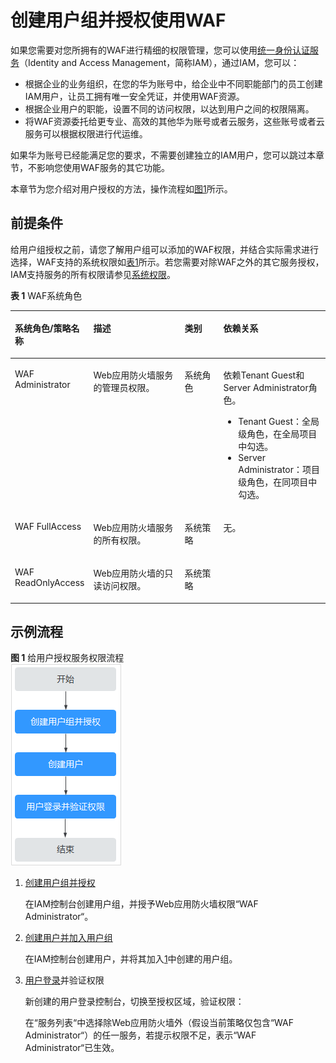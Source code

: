 # 创建用户组并授权使用WAF<a name="waf_01_0098"></a>

如果您需要对您所拥有的WAF进行精细的权限管理，您可以使用[统一身份认证服务](https://support.huaweicloud.com/usermanual-iam/iam_01_0001.html)（Identity and Access Management，简称IAM），通过IAM，您可以：

-   根据企业的业务组织，在您的华为账号中，给企业中不同职能部门的员工创建IAM用户，让员工拥有唯一安全凭证，并使用WAF资源。
-   根据企业用户的职能，设置不同的访问权限，以达到用户之间的权限隔离。
-   将WAF资源委托给更专业、高效的其他华为账号或者云服务，这些账号或者云服务可以根据权限进行代运维。

如果华为账号已经能满足您的要求，不需要创建独立的IAM用户，您可以跳过本章节，不影响您使用WAF服务的其它功能。

本章节为您介绍对用户授权的方法，操作流程如[图1](#fig673713328586)所示。

## 前提条件<a name="section5529155183815"></a>

给用户组授权之前，请您了解用户组可以添加的WAF权限，并结合实际需求进行选择，WAF支持的系统权限如[表1](#table59949279269)所示。若您需要对除WAF之外的其它服务授权，IAM支持服务的所有权限请参见[系统权限](https://support.huaweicloud.com/permissions/policy_list.html?product=waf)。

**表 1**  WAF系统角色

<a name="table59949279269"></a>
<table><thead align="left"><tr id="zh-cn_topic_0169881967_row1346222921318"><th class="cellrowborder" valign="top" width="21.7%" id="mcps1.2.5.1.1"><p id="zh-cn_topic_0169881967_p246217292138"><a name="zh-cn_topic_0169881967_p246217292138"></a><a name="zh-cn_topic_0169881967_p246217292138"></a>系统角色/策略名称</p>
</th>
<th class="cellrowborder" valign="top" width="30.94%" id="mcps1.2.5.1.2"><p id="zh-cn_topic_0169881967_p146292918139"><a name="zh-cn_topic_0169881967_p146292918139"></a><a name="zh-cn_topic_0169881967_p146292918139"></a>描述</p>
</th>
<th class="cellrowborder" valign="top" width="12.950000000000001%" id="mcps1.2.5.1.3"><p id="zh-cn_topic_0169881967_p1494811344211"><a name="zh-cn_topic_0169881967_p1494811344211"></a><a name="zh-cn_topic_0169881967_p1494811344211"></a>类别</p>
</th>
<th class="cellrowborder" valign="top" width="34.410000000000004%" id="mcps1.2.5.1.4"><p id="zh-cn_topic_0169881967_p446218291138"><a name="zh-cn_topic_0169881967_p446218291138"></a><a name="zh-cn_topic_0169881967_p446218291138"></a>依赖关系</p>
</th>
</tr>
</thead>
<tbody><tr id="zh-cn_topic_0169881967_row1462142915137"><td class="cellrowborder" valign="top" width="21.7%" headers="mcps1.2.5.1.1 "><p id="zh-cn_topic_0169881967_p176971716134913"><a name="zh-cn_topic_0169881967_p176971716134913"></a><a name="zh-cn_topic_0169881967_p176971716134913"></a>WAF Administrator</p>
</td>
<td class="cellrowborder" valign="top" width="30.94%" headers="mcps1.2.5.1.2 "><p id="zh-cn_topic_0169881967_p0462172991319"><a name="zh-cn_topic_0169881967_p0462172991319"></a><a name="zh-cn_topic_0169881967_p0462172991319"></a>Web应用防火墙服务的管理员权限。</p>
</td>
<td class="cellrowborder" valign="top" width="12.950000000000001%" headers="mcps1.2.5.1.3 "><p id="zh-cn_topic_0169881967_p99491316427"><a name="zh-cn_topic_0169881967_p99491316427"></a><a name="zh-cn_topic_0169881967_p99491316427"></a>系统角色</p>
</td>
<td class="cellrowborder" valign="top" width="34.410000000000004%" headers="mcps1.2.5.1.4 "><p id="zh-cn_topic_0169881967_p10147184514238"><a name="zh-cn_topic_0169881967_p10147184514238"></a><a name="zh-cn_topic_0169881967_p10147184514238"></a>依赖Tenant Guest和Server Administrator角色。</p>
<a name="zh-cn_topic_0169881967_ul11985658102319"></a><a name="zh-cn_topic_0169881967_ul11985658102319"></a><ul id="zh-cn_topic_0169881967_ul11985658102319"><li>Tenant Guest：全局级角色，在全局项目中勾选。</li><li>Server Administrator：项目级角色，在同项目中勾选。</li></ul>
</td>
</tr>
<tr id="zh-cn_topic_0169881967_row01828458393"><td class="cellrowborder" valign="top" width="21.7%" headers="mcps1.2.5.1.1 "><p id="zh-cn_topic_0169881967_p18182545183916"><a name="zh-cn_topic_0169881967_p18182545183916"></a><a name="zh-cn_topic_0169881967_p18182545183916"></a>WAF FullAccess</p>
</td>
<td class="cellrowborder" valign="top" width="30.94%" headers="mcps1.2.5.1.2 "><p id="zh-cn_topic_0169881967_p31835452393"><a name="zh-cn_topic_0169881967_p31835452393"></a><a name="zh-cn_topic_0169881967_p31835452393"></a>Web应用防火墙服务的所有权限。</p>
</td>
<td class="cellrowborder" valign="top" width="12.950000000000001%" headers="mcps1.2.5.1.3 "><p id="zh-cn_topic_0169881967_p199493324215"><a name="zh-cn_topic_0169881967_p199493324215"></a><a name="zh-cn_topic_0169881967_p199493324215"></a>系统策略</p>
</td>
<td class="cellrowborder" rowspan="2" valign="top" width="34.410000000000004%" headers="mcps1.2.5.1.4 "><p id="zh-cn_topic_0169881967_p24128283710"><a name="zh-cn_topic_0169881967_p24128283710"></a><a name="zh-cn_topic_0169881967_p24128283710"></a>无。</p>
</td>
</tr>
<tr id="zh-cn_topic_0169881967_row17174015181314"><td class="cellrowborder" valign="top" headers="mcps1.2.5.1.1 "><p id="zh-cn_topic_0169881967_p71751615161315"><a name="zh-cn_topic_0169881967_p71751615161315"></a><a name="zh-cn_topic_0169881967_p71751615161315"></a>WAF ReadOnlyAccess</p>
</td>
<td class="cellrowborder" valign="top" headers="mcps1.2.5.1.2 "><p id="zh-cn_topic_0169881967_p5175141517137"><a name="zh-cn_topic_0169881967_p5175141517137"></a><a name="zh-cn_topic_0169881967_p5175141517137"></a>Web应用防火墙的只读访问权限。</p>
</td>
<td class="cellrowborder" valign="top" headers="mcps1.2.5.1.3 "><p id="zh-cn_topic_0169881967_p1917518152139"><a name="zh-cn_topic_0169881967_p1917518152139"></a><a name="zh-cn_topic_0169881967_p1917518152139"></a>系统策略</p>
</td>
</tr>
</tbody>
</table>

## 示例流程<a name="section14802133574715"></a>

**图 1**  给用户授权服务权限流程<a name="fig673713328586"></a>  
![](figures/给用户授权服务权限流程.png "给用户授权服务权限流程")

1.  <a name="li16514141414819"></a>[创建用户组并授权](https://support.huaweicloud.com/usermanual-iam/iam_03_0001.html)

    在IAM控制台创建用户组，并授予Web应用防火墙权限“WAF Administrator“。

2.  [创建用户并加入用户组](https://support.huaweicloud.com/usermanual-iam/iam_02_0001.html)

    在IAM控制台创建用户，并将其加入[1](#li16514141414819)中创建的用户组。

3.  [用户登录](https://support.huaweicloud.com/usermanual-iam/iam_01_0552.html)并验证权限

    新创建的用户登录控制台，切换至授权区域，验证权限：

    在“服务列表“中选择除Web应用防火墙外（假设当前策略仅包含“WAF Administrator“）的任一服务，若提示权限不足，表示“WAF Administrator“已生效。


